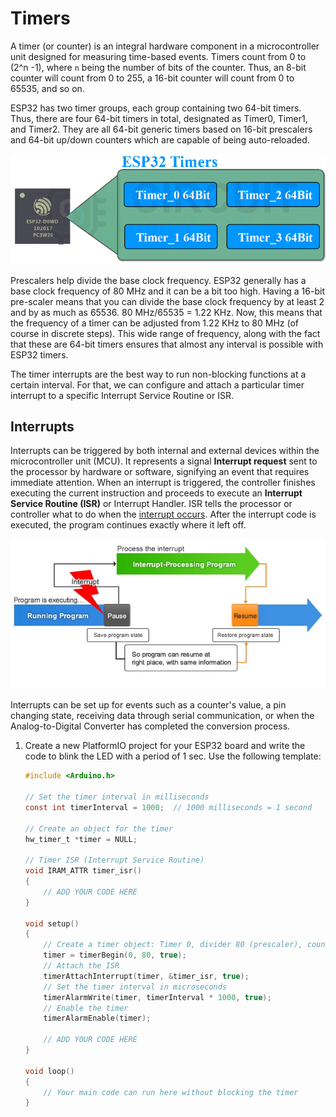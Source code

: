 # Timers

A timer (or counter) is an integral hardware component in a microcontroller unit designed for measuring time-based events. Timers count from 0 to (2^n -1), where `n` being the number of bits of the counter. Thus, an 8-bit counter will count from 0 to 255, a 16-bit counter will count from 0 to 65535, and so on.

ESP32 has two timer groups, each group containing two 64-bit timers. Thus, there are four 64-bit timers in total, designated as Timer0, Timer1, and Timer2. They are all 64-bit generic timers based on 16-bit prescalers and 64-bit up/down counters which are capable of being auto-reloaded.

![esp32-timers](../../images/esp32-timers.png)

Prescalers help divide the base clock frequency. ESP32 generally has a base clock frequency of 80 MHz and it can be a bit too high. Having a 16-bit pre-scaler means that you can divide the base clock frequency by at least 2 and by as much as 65536. 80 MHz/65535 = 1.22 KHz. Now, this means that the frequency of a timer can be adjusted from 1.22 KHz to 80 MHz (of course in discrete steps). This wide range of frequency, along with the fact that these are 64-bit timers ensures that almost any interval is possible with ESP32 timers.

The timer interrupts are the best way to run non-blocking functions at a certain interval. For that, we can configure and attach a particular timer interrupt to a specific Interrupt Service Routine or ISR.

## Interrupts

Interrupts can be triggered by both internal and external devices within the microcontroller unit (MCU). It represents a signal **Interrupt request** sent to the processor by hardware or software, signifying an event that requires immediate attention. When an interrupt is triggered, the controller finishes executing the current instruction and proceeds to execute an **Interrupt Service Routine (ISR)** or Interrupt Handler. ISR tells the processor or controller what to do when the [interrupt occurs](https://www.tutorialspoint.com/embedded_systems/es_interrupts.htm). After the interrupt code is executed, the program continues exactly where it left off.

![interrupt_processing_flow](../../images/interrupt-processing-flow.jpg)

Interrupts can be set up for events such as a counter's value, a pin changing state, receiving data through serial communication, or when the Analog-to-Digital Converter has completed the conversion process.

1. Create a new PlatformIO project for your ESP32 board and write the code to blink the LED with a period of 1 sec. Use the following template:

    ```c
    #include <Arduino.h>

    // Set the timer interval in milliseconds
    const int timerInterval = 1000;  // 1000 milliseconds = 1 second

    // Create an object for the timer
    hw_timer_t *timer = NULL;

    // Timer ISR (Interrupt Service Routine)
    void IRAM_ATTR timer_isr()
    {
        // ADD YOUR CODE HERE
    }

    void setup()
    {
        // Create a timer object: Timer 0, divider 80 (prescaler), count up mode
        timer = timerBegin(0, 80, true);
        // Attach the ISR
        timerAttachInterrupt(timer, &timer_isr, true);
        // Set the timer interval in microseconds
        timerAlarmWrite(timer, timerInterval * 1000, true);
        // Enable the timer
        timerAlarmEnable(timer);

        // ADD YOUR CODE HERE
    }

    void loop()
    {
        // Your main code can run here without blocking the timer
    }
    ```
